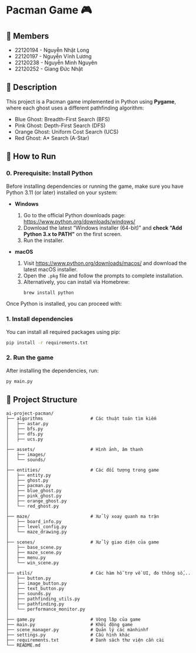 # Pacman Game 🎮

## 👥 Members
- 22120194 - Nguyễn Nhật Long
- 22120197 - Nguyễn Vĩnh Lương
- 22120238 - Nguyễn Minh Nguyên
- 22120252 - Giang Đức Nhật

## 📜 Description
This project is a Pacman game implemented in Python using **Pygame**, where each ghost uses a different pathfinding algorithm:
- Blue Ghost: Breadth-First Search (BFS)
- Pink Ghost: Depth-First Search (DFS)
- Orange Ghost: Uniform Cost Search (UCS)
- Red Ghost: A* Search (A-Star)

## 🚀 How to Run
### 0. Prerequisite: Install Python

Before installing dependencies or running the game, make sure you have Python 3.11 (or later) installed on your system:

- **Windows**  
  1. Go to the official Python downloads page: https://www.python.org/downloads/windows/
  2. Download the latest “Windows installer (64-bit)” and **check “Add Python 3.x to PATH”** on the first screen.  
  3. Run the installer.

- **macOS**  
  1. Visit https://www.python.org/downloads/macos/ and download the latest macOS installer.
  2. Open the `.pkg` file and follow the prompts to complete installation.  
  3. Alternatively, you can install via Homebrew:  
     ```bash
     brew install python
     ```
Once Python is installed, you can proceed with:

### 1. Install dependencies
You can install all required packages using pip:

```bash
pip install -r requirements.txt
``` 
### 2. Run the game
After installing the dependencies, run:
```bash
py main.py
``` 

## 📁 Project Structure
```
ai-project-pacman/
├── algorithms                  # Các thuật toán tìm kiếm
│   ├── astar.py                  
│   ├── bfs.py          
│   ├── dfs.py
│   ├── ucs.py
│
├── assets/                     # Hình ảnh, âm thanh
│   ├── images/             
│   └── sounds/
│
├── entities/                   # Các đối tượng trong game
│   ├── entity.py                   
│   ├── ghost.py                    
│   ├── pacman.py
│   ├── blue_ghost.py
│   ├── pink_ghost.py
│   ├── orange_ghost.py
│   └── red_ghost.py
│   
├── maze/                       # Xử lý xoay quanh ma trận
│   ├── board_info.py
│   ├── level_config.py
│   └── maze_drawing.py
│   
├── scenes/                     # Xử lý giao diện của game
│   ├── base_scene.py
│   ├── maze_scene.py
│   ├── menu.py
│   └── win_scene.py
│
├── utils/                      # Các hàm hỗ trợ về UI, đo thông số,..
│   ├── button.py
│   ├── image_button.py
│   ├── text_button.py
│   ├── sounds.py
│   ├── pathfinding_utils.py
│   ├── pathfinding.py
│   └── performance_monitor.py
│    
├── game.py                     # Vòng lặp của game
├── main.py                     # Khởi động game
├── scene_manager.py            # Quản lý các mànhinhf
├── settings.py                 # Cấu hình khác
├── requirements.txt            # Danh sách thư viện cần cài
└── README.md                   
```

